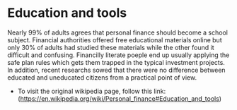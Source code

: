 # Education and tools

Nearly 99% of adults agrees that personal finance should become a school subject. Financial authorities offered free educational materials online but only 30% of adults had studied these materials while the other found it difficult and confusing. Financilly literate poeple end up usually applying the safe plan rules which gets them trapped in the typical investment projects. In addition, recent researchs sowed that there were no difference between educated and uneducated citizens from a practical point of view.


- To visit the original wikipedia page, follow this link: (https://en.wikipedia.org/wiki/Personal_finance#Education_and_tools)